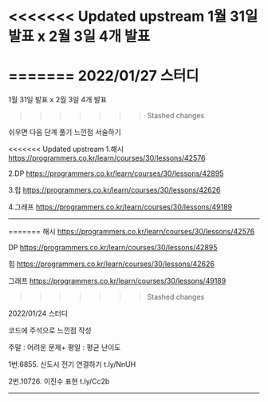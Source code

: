 <<<<<<< Updated upstream
1월 31일 발표 x 2월 3일 4개 발표
========================================================================
=======
2022/01/27 스터디
==========================
1월 31일 발표 x 2월 3일 4개 발표
>>>>>>> Stashed changes

쉬우면 다음 단계 풀기
느낀점 서술하기

<<<<<<< Updated upstream
1.해시 https://programmers.co.kr/learn/courses/30/lessons/42576

2.DP https://programmers.co.kr/learn/courses/30/lessons/42895

3.힙 https://programmers.co.kr/learn/courses/30/lessons/42626

4.그래프 https://programmers.co.kr/learn/courses/30/lessons/49189


-----------------------------------------------------------------------
=======
해시 https://programmers.co.kr/learn/courses/30/lessons/42576

DP https://programmers.co.kr/learn/courses/30/lessons/42895

힙 https://programmers.co.kr/learn/courses/30/lessons/42626

그래프 https://programmers.co.kr/learn/courses/30/lessons/49189



>>>>>>> Stashed changes

2022/01/24 스터디

코드에 주석으로 느낀점 작성

주말 : 어려운 문제+
평일  : 평균 난이도

  1번.6855. 신도시 전기 연결하기     t.ly/NnUH

  2번.10726. 이진수 표현            t.ly/Cc2b
  
--------------------------------------------------------------------------------------------------------------------------------------------------------------------
